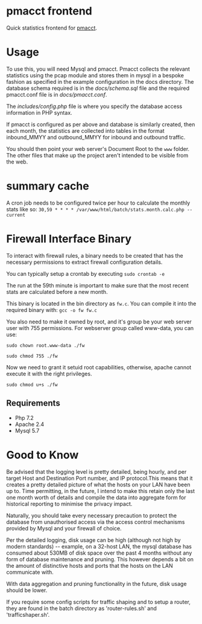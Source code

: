 # pmacct frontend

Quick statistics frontend for [pmacct](http://www.pmacct.net/). 

# Usage

To use this, you will need Mysql and pmacct. Pmacct collects the relevant statistics
using the pcap module and stores them in mysql in a bespoke fashion as specified in the
example configuration in the docs directory. The database schema required is in the *docs/schema.sql* file and 
the required pmacct.conf file is in *docs/pmacct.conf*.

The *includes/config.php* file is where you specify the database access information in PHP syntax.

If pmacct is configured as per above and database is similarly created, then each month, the statistics are collected
into tables in the format inbound_MMYY and outbound_MMYY for inbound and outbound traffic.

You should then point your web server's Document Root to the `www`
folder. The other files that make up the project aren't intended to be 
visible from the web.

# summary cache
A cron job needs to be configured twice per hour to calculate the monthly stats like so:
`30,59 * * * * /var/www/html/batch/stats.month.calc.php --current`

# Firewall Interface Binary
To interact with firewall rules, a binary needs to be created that has the necessary
 permissions to extract firewall configuration details.
 
 You can typically setup a crontab by executing
 `sudo crontab -e`

The run at the 59th minute is important to make sure that the most recent stats are calculated before a new month.

This binary is located in the bin directory as `fw.c`. You can compile it into the required binary with:
`gcc -o fw fw.c`

You also need to make it owned by root, and it's group be your web server user
with 755 permissions. For webserver group called www-data, you can use:

`sudo chown root.www-data ./fw`

`sudo chmod 755 ./fw`

Now we need to grant it setuid root capabilities, otherwise, apache cannot execute it with the right privileges.

`sudo chmod u+s ./fw`

## Requirements
* Php 7.2
* Apache 2.4
* Mysql 5.7

# Good to Know
Be advised that the logging level is pretty detailed, being hourly, and per target Host and Destination Port number,
and IP protocol.This means that it creates a pretty detailed picture of what the hosts on 
your LAN have been up to. Time permitting, in the future, I intend to make this retain only the last one month 
worth of details and compile the data into aggregate form for historical reporting to minimise the privacy impact. 

Naturally, you should take every necessary precaution to protect the database from unauthorised access via the access control
mechanisms provided by Mysql and your firewall of choice. 

Per the detailed logging, disk usage can be high (although not high by modern standards) -- example, on a 32-host LAN,
the mysql database has consumed about 530MB of disk space over the past 4 months without any form of database maintenance and pruning. This
however depends a bit on the amount of distinctive hosts and ports that the hosts on the LAN communicate with.

With data aggregation and pruning functionality in the future, disk usage should be lower.

If you require some config scripts for traffic shaping and to setup a router, they are found in the batch directory as 'router-rules.sh'
and 'trafficshaper.sh'. 